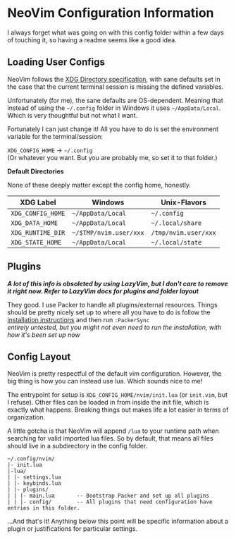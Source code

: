 # NeoVim Configuration Information 

I always forget what was going on with this config folder within a few days of touching it, 
so having a readme seems like a good idea. 

## Loading User Configs
NeoVim follows the [XDG Directory specification](https://specifications.freedesktop.org/basedir-spec), 
with sane defaults set in the case that the current terminal session is missing the defined variables. 

Unfortunately (for me), the sane defaults are OS-dependent. 
Meaning that instead of using the `~/.config` folder in Windows it uses `~/AppData/Local`.
Which is very thoughtful but not what I want. 

Fortunately I can just change it!
All you have to do is set the environment variable for the terminal/session: 

`XDG_CONFIG_HOME` -> `~/.config`  
(Or whatever you want. But you are probably me, so set it to that folder.)


**Default Directories** 

None of these deeply matter except the config home, honestly. 

| XDG Label         | Windows                | Unix-Flavors         |
|-------------------|------------------------|----------------------|
| `XDG_CONFIG_HOME` | `~/AppData/Local`      | `~/.config`          | 
| `XDG_DATA_HOME`   | `~/AppData/Local`      | `~/.local/share`     |
| `XDG_RUNTIME_DIR` | `~/$TMP/nvim.user/xxx` | `/tmp/nvim.user/xxx` |
| `XDG_STATE_HOME`  | `~/AppData/Local`      | `~/.local/state`     |


## Plugins

***A lot of this info is obsoleted by using LazyVim, but I don't care to remove it right now. Refer to LazyVim docs for plugins and folder layout***

They good. 
I use Packer to handle all plugins/external resources.
Things should be pretty nicely set up to where all you have to do is follow the 
[installation instructions](https://github.com/wbthomason/packer.nvim) 
and then run `:PackerSync`  
*entirely untested, but you might not even need to run the installation, with how it's been set up now*

## Config Layout 
NeoVim is pretty respectful of the default vim configuration. 
However, the big thing is how you can instead use lua. 
Which sounds nice to me!

The entrypoint for setup is `XDG_CONFIG_HOME/nvim/init.lua` (or `init.vim`, but I refuse). 
Other files can be loaded in from inside the init file, which is exactly what happens. 
Breaking things out makes life a lot easier in terms of organization.

A little gotcha is that NeoVim will append `/lua` to your runtime path when searching for 
valid imported lua files. 
So by default, that means all files should live in a subdirectory in the config folder. 

```text
~/.config/nvim/
|- init.lua
|-lua/
| |- settings.lua
| |- keybinds.lua
| |- plugins/        
| | |- main.lua       -- Bootstrap Packer and set up all plugins
| | |- config/        -- All plugins that need configuration have entries in this folder.  
```

...And that's it! 
Anything below this point will be specific information about a plugin or 
justifications for particular settings. 

